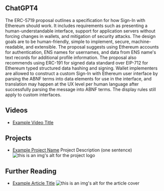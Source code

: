 ## ChatGPT4

The ERC-5719 proposal outlines a specification for how Sign-In with Ethereum should work. It includes requirements such as presenting a human-understandable interface, support for application servers without forcing changes in wallets, and mitigation of security attacks. The design goals are to be human-friendly, simple to implement, secure, machine-readable, and extensible. The proposal suggests using Ethereum accounts for authentication, ENS names for usernames, and data from ENS name's text records for additional profile information. The proposal also recommends using ERC-191 for signed data standard over EIP-712 for Ethereum typed structured data hashing and signing. Wallet implementers are allowed to construct a custom Sign-In with Ethereum user interface by parsing the ABNF terms into data elements for use in the interface, and translation may happen at the UX level per human language after successfully parsing the message into ABNF terms. The display rules still apply to custom interfaces.

## Videos

- [Example Video Title](https://www.youtube.com/watch?v=TDGq4aeevgY)

## Projects

- [Example Project Name](https://xxxx.xxx/xxxxx) Project Description (one sentence) ![this is an img's alt for the project logo](https://xxxx.xxx/project-logo.xxx)

## Further Reading

- [Example Article Title](https://xxxx.xxx/xxxxx) ![this is an img's alt for the article cover](https://xxxx.xxx/article-cover.xxx)

